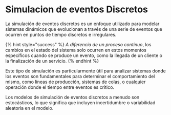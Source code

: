 # Simulacion de eventos Discretos

La simulación de eventos discretos es un enfoque utilizado para modelar sistemas dinámicos que evolucionan a través de una serie de eventos que ocurren en puntos de tiempo discretos e irregulares.&#x20;

{% hint style="success" %}
_A diferencia de un proceso continuo_, los cambios en el estado del sistema solo ocurren en estos momentos específicos cuando se produce un evento, como la llegada de un cliente o la finalización de un servicio.&#x20;
{% endhint %}

Este tipo de simulación es particularmente útil para analizar sistemas donde los eventos son fundamentales para determinar el comportamiento del mismo, como líneas de producción, sistemas de colas, o cualquier operación donde el tiempo entre eventos es crítico.&#x20;

Los modelos de simulación de eventos discretos a menudo son estocásticos, lo que significa que incluyen incertidumbre o variabilidad aleatoria en el modelo.
